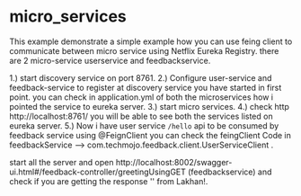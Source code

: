 # micro_services

This example demonstrate a simple example how you can use feing client to communicate between micro service using Netflix Eureka Registry.
there are 2 micro-service userservice and feedbackservice.

1.) start discovery service on port 8761.
2.) Configure user-service and feedback-service to register at discovery service you have started in first point.
   you can check in application.yml of both the microservices how i pointed the service to eureka server.
3.) start micro services.
4.) check http http://localhost:8761/ you will be able to see both the services listed on eureka server.
5.) Now i have user service `/hello` api to be consumed by feedback service using @FeignClient you can check the feingClient Code in 
feedbackService --> com.techmojo.feedback.client.UserServiceClient .

start all the server and open http://localhost:8002/swagger-ui.html#/feedback-controller/greetingUsingGET (feedbackservice) and check if you are getting the response '<request param>' from Lakhan!.
  
